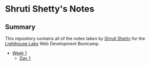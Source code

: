 # Shruti Shetty's Notes

## Summary

This repository contains all of the notes taken by [Shruti Shetty](https://github.com/sshruti14) for the [Lighthouse Labs](https://www.lighthouselabs.ca/) Web Development Bootcamp.

- [Week 1](/Week_1)
  - [Day 1](/Week_1/Day_1)
